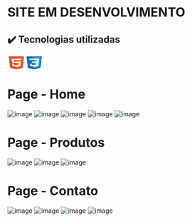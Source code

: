 <h1>SITE EM DESENVOLVIMENTO</h1>

## ✔️ Tecnologias utilizadas

<img align="center" alt="Larissa-HTML" height="30" width="40" src="https://raw.githubusercontent.com/devicons/devicon/master/icons/html5/html5-original.svg"><img align="center" alt="Larissa-CSS" height="30" width="40" src="https://raw.githubusercontent.com/devicons/devicon/master/icons/css3/css3-original.svg">


<h1>Page - Home</h1>

![image](https://user-images.githubusercontent.com/109702318/186253081-6419b4a9-17d7-4c73-bb2f-69db43fec958.png)
![image](https://user-images.githubusercontent.com/109702318/186252788-0d83c01e-70b1-48c7-a997-081de7d50e7b.png)
![image](https://user-images.githubusercontent.com/109702318/186252808-c73806f3-f307-4cd3-b1a2-b24129dcd3fd.png)
![image](https://user-images.githubusercontent.com/109702318/186252822-478155ad-9a98-4882-acf2-49f031587d0f.png)
![image](https://user-images.githubusercontent.com/109702318/186252858-085e5094-0a93-4918-953f-75135191a30c.png)

<h1>Page - Produtos</h1>

![image](https://user-images.githubusercontent.com/109702318/186252929-55a539de-a4e2-4fea-b84f-2a09384c3cf0.png)
![image](https://user-images.githubusercontent.com/109702318/186252960-fef31d8c-d99b-4c57-aca8-92572ea032a3.png)
![image](https://user-images.githubusercontent.com/109702318/186252975-dc4007ec-dfa4-4d55-a73e-487b86a5da0b.png)

<h1>Page - Contato</h1>

![image](https://user-images.githubusercontent.com/109702318/186491809-9094b74c-4257-4bfe-9a17-a557a50b395f.png)
![image](https://user-images.githubusercontent.com/109702318/186491582-eb524d25-f171-416e-84e1-6349dc2fee02.png)
![image](https://user-images.githubusercontent.com/109702318/186491620-3fe84a13-b747-4c6a-b0c7-7c17e1f54f8d.png)
![image](https://user-images.githubusercontent.com/109702318/186491655-7e5b2f87-5b6f-4c05-b7a2-1ff7db58425c.png)
